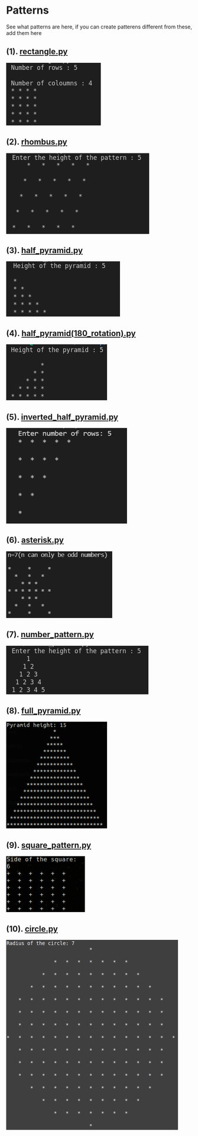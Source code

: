# Patterns
See what patterns are here, if you can create patterens different from these, add them here

## (1). [rectangle.py](https://github.com/gautam32/Patterns/blob/main/Python/rectangle.py)
![rectangle](Images/rectangle.png)

## (2). [rhombus.py](https://github.com/gautam32/Patterns/blob/main/Python/rhombus.py)
![rhombus](Images/rhombus.png)

## (3). [half_pyramid.py](https://github.com/gautam32/Patterns/blob/main/Python/half_pyramid.py)
![half_pyramid](Images/half_pyramid.png)

## (4). [half_pyramid(180_rotation).py](https://github.com/gautam32/Patterns/blob/main/Python/half_pyramid(180_rotation).py)
![half_pyramid(180_rotation)](Images/half_pyramid(180_rotation).png)

## (5). [inverted_half_pyramid.py](https://github.com/gautam32/Patterns/blob/main/Python/inverted_half_pyramid.py)
![inverted_half_pyramid](Images/inverted_half_pyramid.png)

## (6). [asterisk.py](https://github.com/gautam32/Patterns/blob/main/Python/asterisk.py)
![inverted_half_pyramid](Images/asterisk.PNG)

## (7). [number_pattern.py](https://github.com/gautam32/Patterns/blob/main/Python/number_pattern.py)
![number_pattern](Images/number_pattern.png)

## (8). [full_pyramid.py](https://github.com/gautam32/Patterns/blob/main/Python/full_pyramid.py)
![full_pyramid](Images/full_pyramid.png)

## (9). [square_pattern.py](https://github.com/gautam32/Patterns/blob/main/Python/square_pattern.py)
![square_pattern](Images/square_pattern.png)

## (10). [circle.py](https://github.com/gautam32/Patterns/blob/main/Python/circle.py)
![full_pyramid](Images/circle.png)
